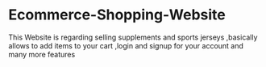 # Ecommerce-Shopping-Website
This Website is regarding selling supplements and sports jerseys ,basically allows to add items to your cart ,login and signup for your account and many more features

